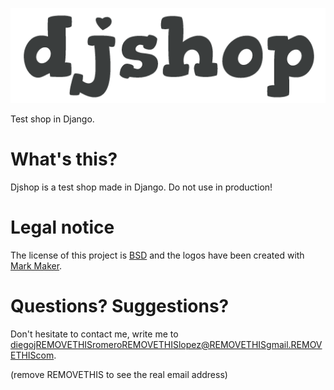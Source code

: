 

![Djshop](resources/images/logos/logo.png)


Test shop in Django.

# What's this?

Djshop is a test shop made in Django. Do not use in production!

# Legal notice

The license of this project is [BSD](LICENSE) and the logos have been created with [Mark Maker](http://emblemmatic.org/markmaker).


# Questions? Suggestions?

Don't hesitate to contact me, write me to diegojREMOVETHISromeroREMOVETHISlopez@REMOVETHISgmail.REMOVETHIScom.

(remove REMOVETHIS to see the real email address)